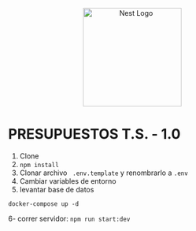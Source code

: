 <p align="center">
  <a href="http://nestjs.com/" target="blank"><img src="https://nestjs.com/img/logo-small.svg" width="200" alt="Nest Logo" /></a>
</p>





# PRESUPUESTOS T.S. - 1.0

1. Clone
2. ``` npm install ```
3. Clonar archivo ``` .env.template``` y renombrarlo a  ``` .env ```
4. Cambiar variables de entorno
5. levantar base de datos

``` 
docker-compose up -d
```
6- correr servidor: ``` npm run start:dev ```